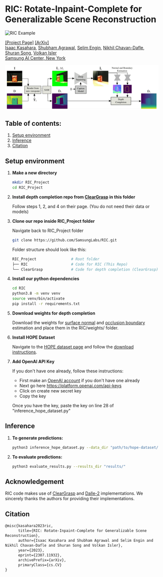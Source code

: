 # <strong>RIC: Rotate-Inpaint-Complete for Generalizable Scene Reconstruction</strong>

<img src="imgs/example.gif" alt="RIC Example" width="480"/>

[[Project Page]](https://samsunglabs.github.io/RIC-project-page/) [[ArXiv]](https://arxiv.org/pdf/2307.11932.pdf)
<br>
[Isaac Kasahara](https://kasai2020.github.io/), [Shubham Agrawal](https://www.agshubh.com),
[Selim Engin](https://ksengin.github.io/), [Nikhil Chavan-Dafle](https://nikhilcd.com),
[Shuran Song](https://scholar.google.com/citations?user=5031vK4AAAAJ&hl=en&oi=ao), [Volkan Isler](https://www-users.cse.umn.edu/~isler/)
<br>
[Samsung AI Center, New York](https://research.samsung.com/aicenter_ny)


<img src="imgs/architecture.png" alt="RIC Architecture" width="960"/>



## Table of contents:
1. [Setup environment](#setup-environment)
2. [Inference](#inference)
3. [Citation](#citation)

## Setup environment

1. **Make a new directory**
    ```bash
    mkdir RIC_Project
    cd RIC_Project
    ```

2. **Install depth completion repo from [ClearGrasp](https://github.com/Shreeyak/cleargrasp#setup) in this folder**

    Follow steps 1, 2, and 4 on their page. (You do not need their data or models)


3. **Clone our repo inside RIC_Project folder**

    Navigate back to RIC_Project folder
    ```bash
    git clone https://github.com/SamsungLabs/RIC.git
    ```

    Folder structure should look like this:
    ```bash
    RIC_Project                # Root folder
    ├── RIC                    # Code for RIC (This Repo)
    └── ClearGrasp             # Code for depth completion (ClearGrasp)
    ```

4. **Install our python dependencies**

    ```bash
    cd RIC
    python3.8 -m venv venv
    source venv/bin/activate
    pip install -r requirements.txt
    ```

5. **Download weights for depth completion**

    Download the weights for [surface normal](https://github.com/SamsungLabs/RIC/releases/download/v1.0/surface_normals.pth) and [occlusion boundary](https://github.com/SamsungLabs/RIC/releases/download/v1.0/occlusion_boundaries.pth) estimation and place them in the RIC/weights/ folder.

6. **Install HOPE Dataset**

    Navigate to the [HOPE dataset page](https://github.com/swtyree/hope-dataset) and follow the [download instructions](https://github.com/swtyree/hope-dataset#download).

7. **Add OpenAI API Key**

    If you don't have one already, follow these instructions:
    - First make an [OpenAI account](https://openai.com/blog/openai-api) if you don't have one already
    - Next go here https://platform.openai.com/api-keys
    - Click on create new secret key
    - Copy the key

    Once you have the key, paste the key on line 28 of "inference_hope_dataset.py"

## Inference

1. **To generate predictions:**
    ```bash
    python3 inference_hope_dataset.py --data_dir "path/to/hope-dataset/hope_video/" --write_file_root "results/"
    ```

2. **To evaluate predictions:**
    ```bash
    python3 evaluate_results.py --results_dir "results/"
    ```


## Acknowledgement
RIC code makes use of [ClearGrasp](https://github.com/Shreeyak/cleargrasp)
and [Dalle-2](https://openai.com/dall-e-2) implementations. We
sincerely thanks the authors for providing their implementations.

## Citation
```
@misc{kasahara2023ric,
      title={RIC: Rotate-Inpaint-Complete for Generalizable Scene Reconstruction}, 
      author={Isaac Kasahara and Shubham Agrawal and Selim Engin and Nikhil Chavan-Dafle and Shuran Song and Volkan Isler},
      year={2023},
      eprint={2307.11932},
      archivePrefix={arXiv},
      primaryClass={cs.CV}
}
```

